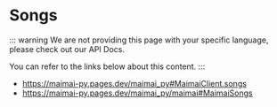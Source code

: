 # Songs

::: warning
We are not providing this page with your specific language, please check out our API Docs.

You can refer to the links below about this content.
:::

- https://maimai-py.pages.dev/maimai_py#MaimaiClient.songs
- https://maimai-py.pages.dev/maimai_py/maimai#MaimaiSongs
